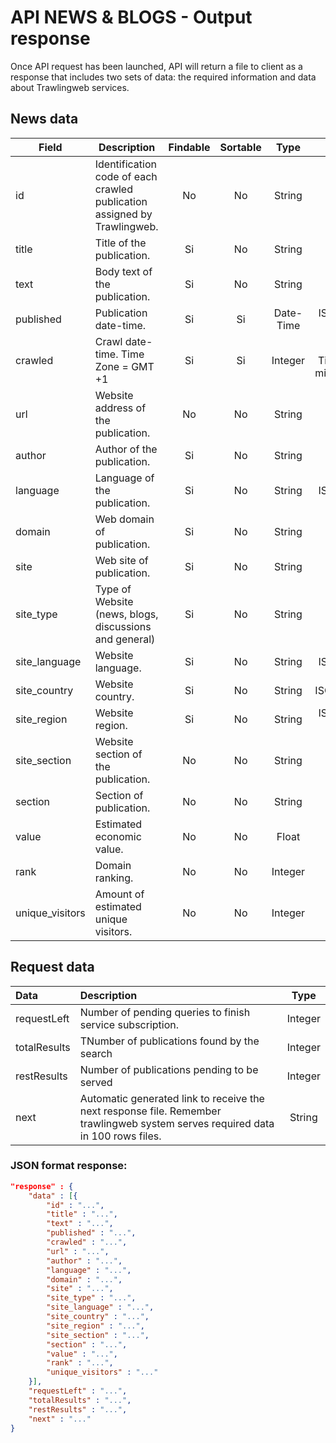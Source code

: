 # API NEWS & BLOGS - Output response

Once API request has been launched, API will return a file to client as a response that includes two sets of data: the required information and data about Trawlingweb services.

## News data

| Field           | Description                                                              | Findable | Sortable |   Type    |           Format            |
| --------------- | ------------------------------------------------------------------------ | :------: | :------: | :-------: | :-------------------------: |
| id              | Identification code of each crawled publication assigned by Trawlingweb. |    No    |    No    |  String   |                             |
| title           | Title of the publication.                                                |    Si    |    No    |  String   |                             |
| text            | Body text of the publication.                                            |    Si    |    No    |  String   |                             |
| published       | Publication date-time.                                                   |    Si    |    Si    | Date-Time |        ISO 8601-UTC         |
| crawled         | Crawl date-time. Time Zone = GMT +1                                      |    Si    |    Si    |  Integer  | UNIX Timestamp milliseconds |
| url             | Website address of the publication.                                      |    No    |    No    |  String   |                             |
| author          | Author of the publication.                                               |    Si    |    No    |  String   |                             |
| language        | Language of the publication.                                             |    Si    |    No    |  String   |          ISO 639-1          |
| domain          | Web domain of publication.                                               |    Si    |    No    |  String   |                             |
| site            | Web site of publication.                                                 |    Si    |    No    |  String   |                             |
| site_type       | Type of Website (news, blogs, discussions and general)                   |    Si    |    No    |  String   |                             |
| site_language   | Website language.                                                        |    Si    |    No    |  String   |          ISO 639-1          |
| site_country    | Website country.                                                         |    Si    |    No    |  String   |         ISO 3166-2          |
| site_region     | Website region.                                                          |    Si    |    No    |  String   |        ISO 3166-2:ES        |
| site_section    | Website section of the publication.                                      |    No    |    No    |  String   |                             |
| section         | Section of publication.                                                  |    No    |    No    |  String   |                             |
| value           | Estimated economic value.                                                |    No    |    No    |   Float   |                             |
| rank            | Domain ranking.                                                          |    No    |    No    |  Integer  |                             |
| unique_visitors | Amount of estimated unique visitors.                                     |    No    |    No    |  Integer  |                             |

## Request data

| Data         | Description                                                                                                                     |  Type   |
| :----------- | :------------------------------------------------------------------------------------------------------------------------------ | :-----: |
| requestLeft  | Number of pending queries to finish service subscription.                                                                       | Integer |
| totalResults | TNumber of publications found by the search                                                                                     | Integer |
| restResults  | Number of publications pending to be served                                                                                     | Integer |
| next         | Automatic generated link to receive the next response file. Remember trawlingweb system serves required data in 100 rows files. | String  |

### JSON format response:

```json
"response" : {
    "data" : [{
        "id" : "...",
        "title" : "...",
        "text" : "...",
        "published" : "...",
        "crawled" : "...",
        "url" : "...",
        "author" : "...",
        "language" : "...",
        "domain" : "...",
        "site" : "...",
        "site_type" : "...",
        "site_language" : "...",
        "site_country" : "...",
        "site_region" : "...",
        "site_section" : "...",
        "section" : "...",
        "value" : "...",
        "rank" : "...",
        "unique_visitors" : "..."
    }],
    "requestLeft" : "...",
    "totalResults" : "...",
    "restResults" : "...",
    "next" : "..."
}
```
